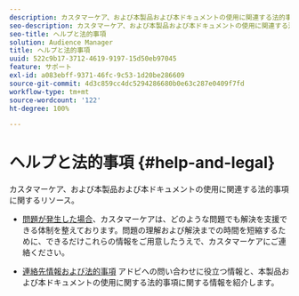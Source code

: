 ```yaml
---
description: カスタマーケア、および本製品および本ドキュメントの使用に関連する法的事項に関するリソース。
seo-description: カスタマーケア、および本製品および本ドキュメントの使用に関連する法的事項に関するリソース。
seo-title: ヘルプと法的事項
solution: Audience Manager
title: ヘルプと法的事項
uuid: 522c9b17-3712-4619-9197-15d50eb97045
feature: サポート
exl-id: a083ebff-9371-46fc-9c53-1d20be286609
source-git-commit: 4d3c859cc4dc5294286680b0e63c287e0409f7fd
workflow-type: tm+mt
source-wordcount: '122'
ht-degree: 100%

---
```


# ヘルプと法的事項 {#help-and-legal}

カスタマーケア、および本製品および本ドキュメントの使用に関連する法的事項に関するリソース。

* [問題が発生した場合](/help/using/help-legal/help-problem.md)、カスタマーケアは、どのような問題でも解決を支援できる体制を整えております。問題の理解および解決までの時間を短縮するために、できるだけこれらの情報をご用意したうえで、カスタマーケアにご連絡ください。


* [連絡先情報および法的事項](/help/using/help-legal/help-legal-contact.md)
アドビへの問い合わせに役立つ情報と、本製品および本ドキュメントの使用に関する法的事項に関する情報を紹介します。
